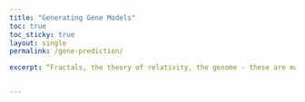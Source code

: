 ```yaml
---
title: "Generating Gene Models"
toc: true
toc_sticky: true
layout: single
permalink: /gene-prediction/

excerpt: “Fractals, the theory of relativity, the genome - these are magnificently beautiful constructs.” ~ Adam Savage


---
```

